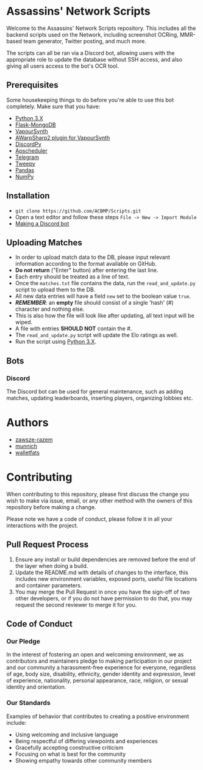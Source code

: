 # Assassins' Network Scripts

Welcome to the Assassins' Network Scripts repository.
This includes all the backend scripts used on the Network, including screenshot OCRing, MMR-based team generator, Twitter posting, and much more.

The scripts can all be ran via a Discord bot, allowing users with the appropriate role to update the database without SSH access, and also giving all users access to the bot's OCR tool.

## Prerequisites 
Some housekeeping things to do before you're able to use this bot completely. Make sure that you have:
- [Python 3.X](https://www.python.org/downloads/)
- [Flask-MongoDB](https://flask-pymongo.readthedocs.io/en/latest/)
- [VapourSynth](http://www.vapoursynth.com/doc/)
- [AWarpSharp2 plugin for VapourSynth](https://github.com/dubhater/vapoursynth-awarpsharp2)
- [DiscordPy](https://pypi.org/project/discord.py/)
- [Apscheduler](https://apscheduler.readthedocs.io/en/stable/)
- [Telegram](https://python-telegram-bot.org/)
- [Tweepy](https://pypi.org/project/tweepy)
- [Pandas](https://pandas.pydata.org)
- [NumPy](https://numpy.org)

## Installation
- `git clone https://github.com/ACBMP/Scripts.git`
- Open a text editor and follow these steps `File -> New -> Import Module`
- [Making a Discord bot](https://discord.com/developers/docs/intro)

## Uploading Matches
- In order to upload match data to the DB, please input relevant information according to the format available on GitHub.
- **Do not return** ("Enter" button) after entering the last line. 
- Each entry should be treated as a line of text.
- Once the `matches.txt` file contains the data, run the `read_and_update.py` script to upload them to the DB.
- All new data entries will have a field `new` set to the boolean value `true`. 
- ***REMEMBER***: an **empty** file should consist of a single 'hash' (#) character and nothing else. 
- This is also how the file will look like after updating, all text input will be wiped. 
- A file with entries **SHOULD NOT** contain the #.
- The `read_and_update.py` script will update the Elo ratings as well.
- Run the script using [Python 3.X](https://www.python.org/downloads/).

## Bots

### Discord

The Discord bot can be used for general maintenance, such as adding matches, updating leaderboards, inserting players, organizing lobbies etc.

# Authors
- [zawsze-razem](https://github.com/zawsze-razem)
- [munnich](https://github.com/munnich)
- [walletfats](https://github.com/walletfats)

# Contributing

When contributing to this repository, please first discuss the change you wish to make via issue,
email, or any other method with the owners of this repository before making a change. 

Please note we have a code of conduct, please follow it in all your interactions with the project.

## Pull Request Process

1. Ensure any install or build dependencies are removed before the end of the layer when doing a 
   build.
2. Update the README.md with details of changes to the interface, this includes new environment 
   variables, exposed ports, useful file locations and container parameters.
3. You may merge the Pull Request in once you have the sign-off of two other developers, or if you 
   do not have permission to do that, you may request the second reviewer to merge it for you.

## Code of Conduct

### Our Pledge

In the interest of fostering an open and welcoming environment, we as
contributors and maintainers pledge to making participation in our project and
our community a harassment-free experience for everyone, regardless of age, body
size, disability, ethnicity, gender identity and expression, level of experience,
nationality, personal appearance, race, religion, or sexual identity and
orientation.

### Our Standards

Examples of behavior that contributes to creating a positive environment
include:

* Using welcoming and inclusive language
* Being respectful of differing viewpoints and experiences
* Gracefully accepting constructive criticism
* Focusing on what is best for the community
* Showing empathy towards other community members

